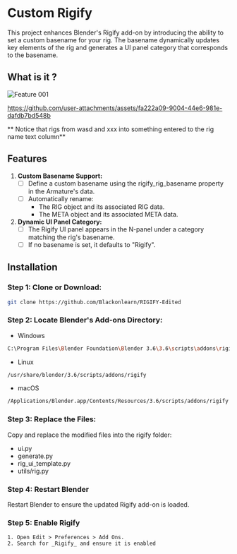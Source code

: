 <!-- FEATURES -->

# Custom Rigify
This project enhances Blender's Rigify add-on by introducing the ability to set a custom basename for your rig. The basename dynamically updates key elements of the rig and generates a UI panel category that corresponds to the basename.


## What is it ?

![Feature 001](https://github.com/user-attachments/assets/0b05113b-18d4-49cd-a74f-15ceeb124aa1)

https://github.com/user-attachments/assets/fa222a09-9004-44e6-981e-dafdb7bd548b

** Notice that rigs from wasd and xxx into something entered to the rig name text column**


## Features


1. **Custom Basename Support:**
      - [ ] Define a custom basename using the rigify_rig_basename property in the Armature's data.
      - [ ] Automatically rename:
          - The RIG object and its associated RIG data.
          - The META object and its associated META data.
2. **Dynamic UI Panel Category:**
      - [ ] The Rigify UI panel appears in the N-panel under a category matching the rig's basename.
      - [ ] If no basename is set, it defaults to "Rigify".

## Installation

### **Step 1: Clone or Download:**
   ```sh
   git clone https://github.com/Blackonlearn/RIGIFY-Edited
   ```
### **Step 2: Locate Blender's Add-ons Directory:**
   - Windows
   ```sh
   C:\Program Files\Blender Foundation\Blender 3.6\3.6\scripts\addons\rigify
   ```
   - Linux
   ```sh
   /usr/share/blender/3.6/scripts/addons/rigify
   ```
   - macOS
   ```sh
   /Applications/Blender.app/Contents/Resources/3.6/scripts/addons/rigify
   ```
### **Step 3: Replace the Files:**
   Copy and replace the modified files into the rigify folder:
   - ui.py
   - generate.py
   - rig_ui_template.py
   - utils/rig.py
   
### **Step 4: Restart Blender**
   Restart Blender to ensure the updated Rigify add-on is loaded.

### **Step 5: Enable Rigify**
    1. Open Edit > Preferences > Add Ons.
    2. Search for _Rigify_ and ensure it is enabled
